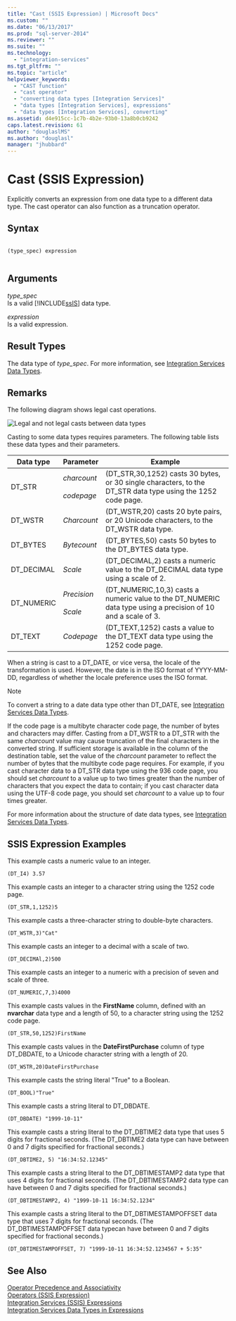 ```yaml
---
title: "Cast (SSIS Expression) | Microsoft Docs"
ms.custom: ""
ms.date: "06/13/2017"
ms.prod: "sql-server-2014"
ms.reviewer: ""
ms.suite: ""
ms.technology: 
  - "integration-services"
ms.tgt_pltfrm: ""
ms.topic: "article"
helpviewer_keywords: 
  - "CAST function"
  - "cast operator"
  - "converting data types [Integration Services]"
  - "data types [Integration Services], expressions"
  - "data types [Integration Services], converting"
ms.assetid: d4e915cc-1c7b-4b2e-93b0-13a8b0cb9242
caps.latest.revision: 61
author: "douglaslMS"
ms.author: "douglasl"
manager: "jhubbard"
---
```

# Cast (SSIS Expression)
  Explicitly converts an expression from one data type to a different data type. The cast operator can also function as a truncation operator.  
  
## Syntax  
  
```  
  
(type_spec) expression  
  
```  
  
## Arguments  
 *type_spec*  
 Is a valid [!INCLUDE[ssIS](../../includes/ssis-md.md)] data type.  
  
 *expression*  
 Is a valid expression.  
  
## Result Types  
 The data type of *type_spec*. For more information, see [Integration Services Data Types](data-flow/integration-services-data-types.md).  
  
## Remarks  
 The following diagram shows legal cast operations.  
  
 ![Legal and not legal casts between data types](../../2014/integration-services/media/data-conversion.gif "Legal and not legal casts between data types")  
  
 Casting to some data types requires parameters. The following table lists these data types and their parameters.  
  
|Data type|Parameter|Example|  
|---------------|---------------|-------------|  
|DT_STR|*charcount*<br /><br /> *codepage*|(DT_STR,30,1252) casts 30 bytes, or 30 single characters, to the DT_STR data type using the 1252 code page.|  
|DT_WSTR|*Charcount*|(DT_WSTR,20) casts 20 byte pairs, or 20 Unicode characters, to the DT_WSTR data type.|  
|DT_BYTES|*Bytecount*|(DT_BYTES,50) casts 50 bytes to the DT_BYTES data type.|  
|DT_DECIMAL|*Scale*|(DT_DECIMAL,2) casts a numeric value to the DT_DECIMAL data type using a scale of 2.|  
|DT_NUMERIC|*Precision*<br /><br /> *Scale*|(DT_NUMERIC,10,3) casts a numeric value to the DT_NUMERIC data type using a precision of 10 and a scale of 3.|  
|DT_TEXT|*Codepage*|(DT_TEXT,1252) casts a value to the DT_TEXT data type using the 1252 code page.|  
  
 When a string is cast to a DT_DATE, or vice versa, the locale of the transformation is used. However, the date is in the ISO format of YYYY-MM-DD, regardless of whether the locale preference uses the ISO format.  
  
> [!NOTE]  
>  To convert a string to a date data type other than DT_DATE, see [Integration Services Data Types](data-flow/integration-services-data-types.md).  
  
 If the code page is a multibyte character code page, the number of bytes and characters may differ. Casting from a DT_WSTR to a DT_STR with the same *charcount* value may cause truncation of the final characters in the converted string. If sufficient storage is available in the column of the destination table, set the value of the *charcount* parameter to reflect the number of bytes that the multibyte code page requires. For example, if you cast character data to a DT_STR data type using the 936 code page, you should set *charcount* to a value up to two times greater than the number of characters that you expect the data to contain; if you cast character data using the UTF-8 code page, you should set *charcount* to a value up to four times greater.  
  
 For more information about the structure of date data types, see [Integration Services Data Types](data-flow/integration-services-data-types.md).  
  
## SSIS Expression Examples  
 This example casts a numeric value to an integer.  
  
```  
(DT_I4) 3.57  
```  
  
 This example casts an integer to a character string using the 1252 code page.  
  
```  
(DT_STR,1,1252)5  
```  
  
 This example casts a three-character string to double-byte characters.  
  
```  
(DT_WSTR,3)"Cat"  
```  
  
 This example casts an integer to a decimal with a scale of two.  
  
```  
(DT_DECIMAl,2)500  
```  
  
 This example casts an integer to a numeric with a precision of seven and scale of three.  
  
```  
(DT_NUMERIC,7,3)4000  
```  
  
 This example casts values in the **FirstName** column, defined with an **nvarchar** data type and a length of 50, to a character string using the 1252 code page.  
  
```  
(DT_STR,50,1252)FirstName  
```  
  
 This example casts values in the **DateFirstPurchase** column of type DT_DBDATE, to a Unicode character string with a length of 20.  
  
```  
(DT_WSTR,20)DateFirstPurchase  
```  
  
 This example casts the string literal "True" to a Boolean.  
  
```  
(DT_BOOL)"True"  
```  
  
 This example casts a string literal to DT_DBDATE.  
  
```  
(DT_DBDATE) "1999-10-11"  
```  
  
 This example casts a string literal to the DT_DBTIME2 data type that uses 5 digits for fractional seconds. (The DT_DBTIME2 data type can have between 0 and 7 digits specified for fractional seconds.)  
  
```  
(DT_DBTIME2, 5) "16:34:52.12345"  
```  
  
 This example casts a string literal to the DT_DBTIMESTAMP2 data type that uses 4 digits for fractional seconds. (The DT_DBTIMESTAMP2 data type can have between 0 and 7 digits specified for fractional seconds.)  
  
```  
(DT_DBTIMESTAMP2, 4) "1999-10-11 16:34:52.1234"  
```  
  
 This example casts a string literal to the DT_DBTIMESTAMPOFFSET data type that uses 7 digits for fractional seconds. (The DT_DBTIMESTAMPOFFSET data typecan have between 0 and 7 digits specified for fractional seconds.)  
  
```  
(DT_DBTIMESTAMPOFFSET, 7) "1999-10-11 16:34:52.1234567 + 5:35"  
```  
  
## See Also  
 [Operator Precedence and Associativity](expressions/operator-precedence-and-associativity.md)   
 [Operators &#40;SSIS Expression&#41;](expressions/operators-ssis-expression.md)   
 [Integration Services &#40;SSIS&#41; Expressions](expressions/integration-services-ssis-expressions.md)   
 [Integration Services Data Types in Expressions](expressions/integration-services-data-types-in-expressions.md)  
  
  